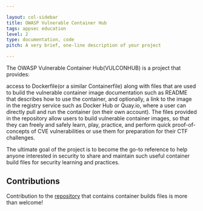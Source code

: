 ```yaml
---

layout: col-sidebar
title: OWASP Vulnerable Container Hub
tags: appsec education 
level: 2
type: documentation, code
pitch: A very brief, one-line description of your project

---
```


The OWASP Vulnerable Container Hub(VULCONHUB) is a project that provides:

access to Dockerfile(or a similar Containerfile) along with files that are used to build the vulnerable container image
documentation such as README that describes how to use the container, and optionally, a link to the image in the registry service such as Docker Hub or Quay.io, where a user can directly pull and run the container (on their own account).
The files provided in the repository allow users to build vulnerable container images, so that they can freely and safely learn, play, practice, and perform quick proof-of-concepts of CVE vulnerabilities or use them for preparation for their CTF challenges.

The ultimate goal of the project is to become the go-to reference to help anyone interested in security to share and maintain such useful container build files for security learning and practices.


## Contributions 

Contribution to the [repository](https://github.com/OWASP/vulnerable-container-hub) that contains container builds files is more than welcome!
